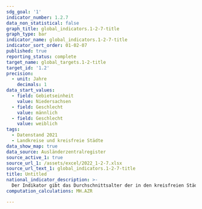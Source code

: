 ```yaml
---
sdg_goal: '1'
indicator_number: 1.2.7
data_non_statistical: false
graph_title: global_indicators.1-2-7-title
graph_type: bar
indicator_name: global_indicators.1-2-7-title
indicator_sort_order: 01-02-07
published: true
reporting_status: complete
target_name: global_targets.1-2-title
target_id: '1.2'
precision:
  - unit: Jahre
    decimals: 1
data_start_values:
  - field: Gebietseinheit
    value: Niedersachsen
  - field: Geschlecht
    value: männlich
  - field: Geschlecht
    value: weiblich  
tags:
  - Datenstand 2021
  - Landkreise und kreisfreie Städte
data_show_map: true
data_source: Ausländerzentralregister
source_active_1: true
source_url_1: /assets/excel/2022_1-2-7.xlsx
source_url_text_1: global_indicators.1-2-7-title
title: Untitled
national_indicator_description: >-
  Der Indikator gibt das Durchschnittsalter der in den kreisfreien Städten und Landkreisen lebenden Ausländerinnen und Ausländer differenziert nach Geschlecht wider. Mit Hilfe diese Indikators kann die Altersstruktur der jeweiligen ausländischen Bevölkerung abgebildet werden.
computation_calculations: MH.AZR

---
```

